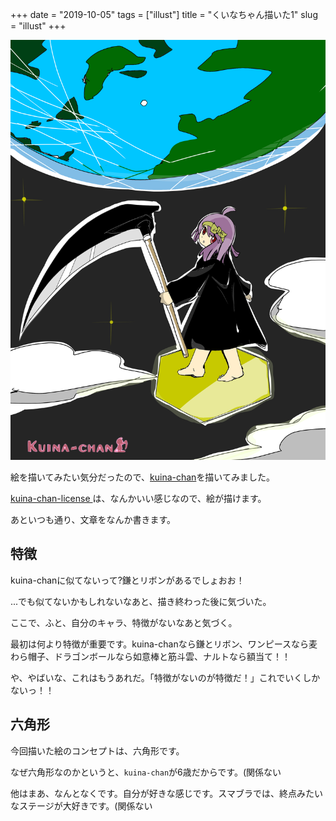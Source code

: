 +++
date = "2019-10-05"
tags = ["illust"]
title = "くいなちゃん描いた1"
slug = "illust"
+++

![](/img/kuina_01.png)

絵を描いてみたい気分だったので、[kuina-chan](http://kuina.ch/)を描いてみました。

[kuina-chan-license ](http://kuina.ch/others/license)は、なんかいい感じなので、絵が描けます。

あといつも通り、文章をなんか書きます。

## 特徴

kuina-chanに似てないって?鎌とリボンがあるでしょおお！

...でも似てないかもしれないなあと、描き終わった後に気づいた。

ここで、ふと、自分のキャラ、特徴がないなあと気づく。

最初は何より特徴が重要です。kuina-chanなら鎌とリボン、ワンピースなら麦わら帽子、ドラゴンボールなら如意棒と筋斗雲、ナルトなら額当て！！

や、やばいな、これはもうあれだ。「特徴がないのが特徴だ！」これでいくしかないっ！！

## 六角形

今回描いた絵のコンセプトは、六角形です。

なぜ六角形なのかというと、`kuina-chan`が6歳だからです。(関係ない

他はまあ、なんとなくです。自分が好きな感じです。スマブラでは、終点みたいなステージが大好きです。(関係ない

